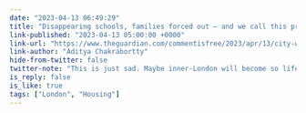 ```yaml
---
date: "2023-04-13 06:49:29"
title: "Disappearing schools, families forced out – and we call this progress"
link-published: "2023-04-13 05:00:00 +0000"
link-url: "https://www.theguardian.com/commentisfree/2023/apr/13/city-without-children-dystopia-new-reality-london"
link-author: "Aditya Chakrabortty"
hide-from-twitter: false
twitter-note: "This is just sad. Maybe inner-London will become so lifeless all the  speculators and lawyers will move out in 20 years."
is_reply: false
is_like: true
tags: ["London", "Housing"]
---
```



